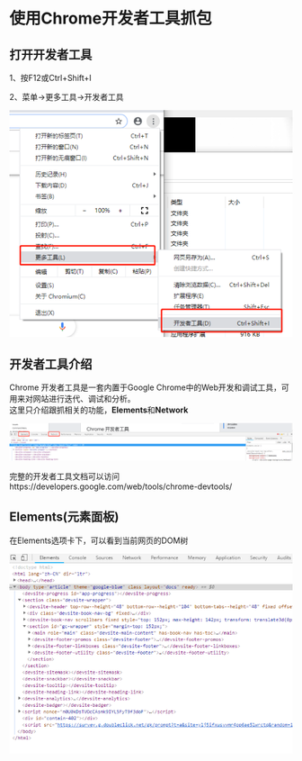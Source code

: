 # 使用Chrome开发者工具抓包

## 打开开发者工具
1、按F12或Ctrl+Shift+I  

2、菜单->更多工具->开发者工具  
<div align="center">
<img alt="OpenDeveloperTools" src="doc/OpenDeveloperTools.png">
</div>

## 开发者工具介绍
Chrome 开发者工具是一套内置于Google Chrome中的Web开发和调试工具，可用来对网站进行迭代、调试和分析。  
这里只介绍跟抓相关的功能，**Elements**和**Network**  

<div align="center">
<img alt="ElementsAndNetwork" src="doc/ElementsAndNetwork.png">
</div>


完整的开发者工具文档可以访问https://developers.google.com/web/tools/chrome-devtools/

## Elements(元素面板)
在Elements选项卡下，可以看到当前网页的DOM树  

<div align="center">
<img alt="DOMTree" src="doc/DOMTree.png">
</div>
